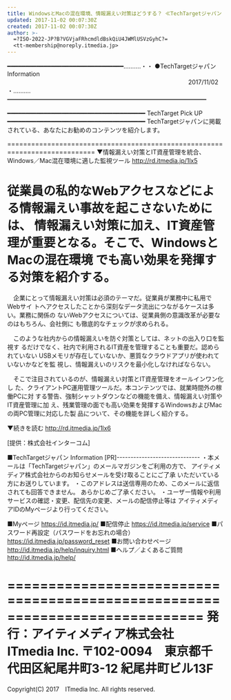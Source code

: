 ```yaml
---
title: WindowsとMacの混在環境、情報漏えい対策はどうする？ ≪TechTargetジャパン Info≫
updated: 2017-11-02 00:07:30Z
created: 2017-11-02 00:07:30Z
author: >-
  =?ISO-2022-JP?B?VGVjaFRhcmdldBskQiU4JWMlUSVzGyhC?=
  <tt-membership@noreply.itmedia.jp>
---
```


━━━━━━━━━━━━━━━━━━━━━━━━━━━━━━━━……‥‥・・
●TechTargetジャパン Information
　　　　　　　　　　　　　　　　　　　　　　　　　　　　　　2017/11/02
・‥‥……━━━━━━━━━━━━━━━━━━━━━━━━━━━━━━━━━

━━━━━━━━━━━━━━━━━━━━━━━━━━━━━━━━━━━━━━
TechTarget Pick UP
━━━━━━━━━━━━━━━━━━━━━━━━━━━━━━━━━━━━━━
TechTargetジャパンに掲載されている、あなたにお勧めのコンテンツを紹介します。

============================================================================
▼情報漏えい対策とIT資産管理を統合、Windows／Mac混在環境に適した監視ツール
http://rd.itmedia.jp/1lx5

従業員の私的なWebアクセスなどによる情報漏えい事故を起こさないためには、
情報漏えい対策に加え、IT資産管理が重要となる。そこで、WindowsとMacの混在環境
でも高い効果を発揮する対策を紹介する。
============================================================================

　企業にとって情報漏えい対策は必須のテーマだ。従業員が業務中に私用でWebサイ
トへアクセスしたことから深刻なデータ流出につながるケースは多い。業務に関係の
ないWebアクセスについては、従業員側の意識改革が必要なのはもちろん、会社側に
も徹底的なチェックが求められる。

　このような社内からの情報漏えいを防ぐ対策としては、ネットの出入り口を監視す
るだけでなく、社内で利用されるIT資産を管理することも重要だ。認められていない
USBメモリが存在していないか、悪質なクラウドアプリが使われていないかなどを監
視し、情報漏えいのリスクを最小化しなければならない。

　そこで注目されているのが、情報漏えい対策とIT資産管理をオールインワン化し
た、クライアントPC運用管理ツールだ。本コンテンツでは、就業時間外の稼働PCに対
する警告、強制シャットダウンなどの機能を備え、情報漏えい対策やIT資産管理に加
え、残業管理の面でも高い効果を発揮するWindowsおよびMacの両PC管理に対応した製
品について、その機能を詳しく紹介する。

▼続きを読む
http://rd.itmedia.jp/1lx6

[提供：株式会社インターコム]

■TechTargetジャパン Information [PR]------------------------------
・本メールは「TechTargetジャパン」のメールマガジンをご利用の方で、
アイティメディア株式会社からのお知らせメールを受け取ることにご了承
いただいている方にお送りしています。
・このアドレスは送信専用のため、このメールに返信されても回答できません。
あらかじめご了承ください。
・ユーザー情報や利用サービスの確認・変更、配信先の変更、メールの配信停止等は
アイティメディアIDのMyページより行ってください。

■Myページ
 https://id.itmedia.jp/
■配信停止
 https://id.itmedia.jp/service
■パスワード再設定（パスワードをお忘れの場合）
 https://id.itmedia.jp/password_reset
■お問い合わせページ
 http://id.itmedia.jp/help/inquiry.html
■ヘルプ／よくあるご質問
 http://id.itmedia.jp/help/

============================================================================
発行：アイティメディア株式会社　ITmedia Inc.
〒102-0094　東京都千代田区紀尾井町3-12 紀尾井町ビル13F
============================================================================
Copyright(C) 2017　ITmedia Inc. All rights reserved.